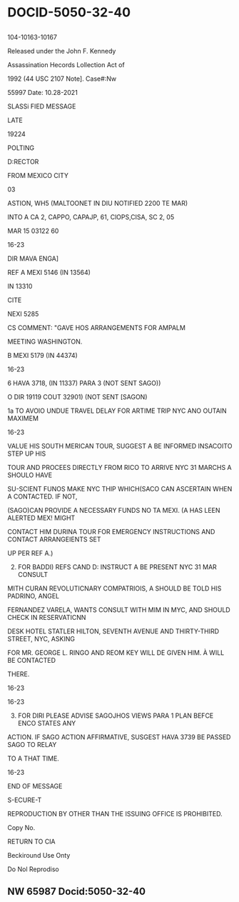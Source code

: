 # DOCID-5050-32-40

##
104-10163-10167

Released under the John F. Kennedy

Assassination Hecords Lollection Act of

1992 (44 USC 2107 Note]. Case#:Nw

55997 Date: 10.28-2021

SLASSi FIED MESSAGE

LATE

19224

POLTING

D:RECTOR

FROM MEXICO CITY

03

ASTION, WH5 (MALTOONET IN DIU NOTIFIED 2200 TE MAR)

INTO A CA 2, CAPPO, CAPAJP, 61, ClOPS,CISA, SC 2, 05

MAR 15 03122 60

16-23

DIR MAVA ENGA]

REF A MEXI 5146 (IN 13564)

IN 13310

CITE

NEXI 5285

CS COMMENT: "GAVE HOS ARRANGEMENTS FOR AMPALM

MEETING WASHINGTON.

B MEXI 5179 (IN 44374)

16-23

6 HAVA 3718, (IN 11337) PARA 3 (NOT SENT SAGO))

O DIR 19119 COUT 32901) (NOT SENT [SAGON)

1a TO AVOIO UNDUE TRAVEL DELAY FOR ARTIME TRIP NYC ANO OUTAIN MAXIMEM

16-23

VALUE HIS SOUTH MERICAN TOUR, SUGGEST A BE INFORMED INSACOITO STEP UP HIS

TOUR AND PROCEES DIRECTLY FROM RICO TO ARRIVE NYC 31 MARCHS A SHOULO HAVE

SU-SCIENT FUNOS MAKE NYC THIP WHICH(SACO CAN ASCERTAIN WHEN A CONTACTED. IF NOT,

(SAGO)CAN PROVIDE A NECESSARY FUNDS NO TA MEXI. (A HAS LEEN ALERTED MEX! MIGHT

CONTACT HIM DURINA TOUR FOR EMERGENCY INSTRUCTIONS AND CONTACT ARRANGEIENTS SET

UP PER REF A.)

2. FOR BADDI) REFS CAND D: INSTRUCT A BE PRESENT NYC 31 MAR CONSULT

MITH CURAN REVOLUTICNARY COMPATRIOIS, A SHOULD BE TOLD HIS PADRINO, ANGEL

FERNANDEZ VARELA, WANTS CONSULT WITH MIM IN MYC, AND SHOULD CHECK IN RESERVATICNN

DESK HOTEL STATLER HILTON, SEVENTH AVENUE AND THIRTY-THIRD STREET, NYC, ASKING

FOR MR. GEORGE L. RINGO AND REOM KEY WILL DE GIVEN HIM. À WILL BE CONTACTED

THERE.

16-23

16-23

3. FOR DIRI PLEASE ADVISE SAGOJHOS VIEWS PARA 1 PLAN BEFCE ENCO STATES ANY

ACTION. IF SAGO ACTION AFFIRMATIVE, SUSGEST HAVA 3739 BE PASSED SAGO TO RELAY

TO A THAT TIME.

16-23

END OF MESSAGE

S-ECURE-T

REPRODUCTION BY OTHER THAN THE ISSUING OFFICE IS PROHIBITED.

Copy No.

RETURN TO CIA

Beckiround Use Onty

Do Nol Reprodiso

NW 65987 Docid:5050-32-40
---


